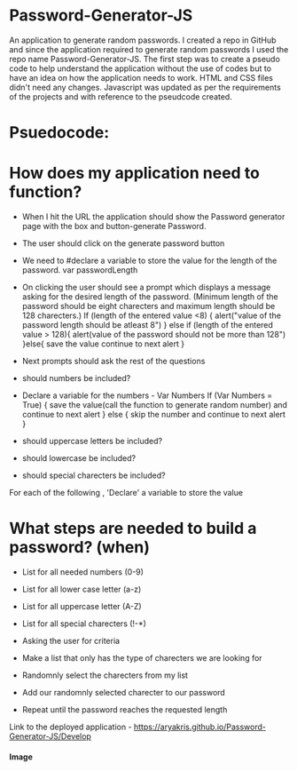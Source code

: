 # Password-Generator-JS
An application to generate random passwords.
I created a repo in GitHub and since the application required to generate random passwords I used the repo name Password-Generator-JS. 
The first step was to create a pseudo code to help understand the application without the use of codes but to have an idea on how the application needs to work.
HTML and CSS files didn't need any changes. 
Javascript was updated as per the requirements of the projects and with reference to the pseudcode created. 


Psuedocode:
============
# How does my application need to function?

- When I hit the URL the application should show the Password generator page with the box and button-generate Password.

- The user should click on the generate password button 

- We need to #declare a variable to store the value for the length of the password. var passwordLength

- On clicking the user should see a prompt which displays a message asking for the desired length of the password. (Minimum length of the password should be eight charecters and maximum length should be 128 charecters.)
    If (length of the entered value <8) {
        alert("value of the password length should be atleast 8")
    }
    else if (length of the entered value > 128){
        alert(value of the password should not be more than 128")
    }else{
        save the value
        continue to next alert 
    }


- Next prompts should ask the rest of the questions 

- should numbers be included?

- Declare a variable for the numbers - Var Numbers
If (Var Numbers = True) {
    save the value(call the function to generate random number) and continue to next alert
}
else {
    skip the number and continue to next alert
}

- should uppercase letters be included?
- should lowercase be included?
- should special charecters be included?

For each of the following , 'Declare' a variable to store the value

# What steps are needed to build a password? (when)

- List for all needed numbers (0-9)
- List for all lower case letter (a-z)
- List for all uppercase letter (A-Z)
- List for all special charecters (!-*)

- Asking the user for criteria
- Make a list that only has the type of charecters we are looking for 
- Randomnly select the charecters from my list 
- Add our randomnly selected charecter to our password
- Repeat until the password reaches the requested length


Link to the deployed application - 
https://aryakris.github.io/Password-Generator-JS/Develop

#### Image




